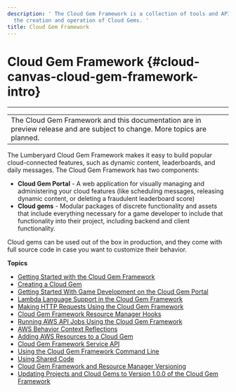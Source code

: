 ```yaml
---
description: ' The Cloud Gem Framework is a collection of tools and APIs that support
  the creation and operation of Cloud Gems. '
title: Cloud Gem Framework
---
```

# Cloud Gem Framework {#cloud-canvas-cloud-gem-framework-intro}


****

|  |
| --- |
| The Cloud Gem Framework and this documentation are in preview release and are subject to change\. More topics are planned\. |

The Lumberyard Cloud Gem Framework makes it easy to build popular cloud\-connected features, such as dynamic content, leaderboards, and daily messages\. The Cloud Gem Framework has two components:
+ **Cloud Gem Portal** - A web application for visually managing and administering your cloud features \(like scheduling messages, releasing dynamic content, or deleting a fraudulent leaderboard score\)
+ **Cloud gems** - Modular packages of discrete functionality and assets that include everything necessary for a game developer to include that functionality into their project, including backend and client functionality\.

 Cloud gems can be used out of the box in production, and they come with full source code in case you want to customize their behavior\.

**Topics**
+ [Getting Started with the Cloud Gem Framework](/docs/userguide/gems/cloud-canvas/cgf-getting-started.md)
+ [Creating a Cloud Gem](/docs/userguide/gems/cloud-canvas/cgf-getting-started-create-gem.md)
+ [Getting Started With Game Development on the Cloud Gem Portal](/docs/userguide/gems/cloud-canvas/cgf-cgp-dev-gs.md)
+ [Lambda Language Support in the Cloud Gem Framework](/docs/userguide/gems/cloud-canvas/cgf-lambda-languages.md)
+ [Making HTTP Requests Using the Cloud Gem Framework](/docs/userguide/gems/cloud-canvas/cgf-http-requests.md)
+ [Cloud Gem Framework Resource Manager Hooks](/docs/userguide/gems/cloud-canvas/framework-ccrm-hooks.md)
+ [Running AWS API Jobs Using the Cloud Gem Framework](/docs/userguide/gems/cloud-canvas/cgf-aws-api-jobs.md)
+ [AWS Behavior Context Reflections](/docs/userguide/gems/cloud-canvas/cgf-aws-behavior-context-reflections.md)
+ [Adding AWS Resources to a Cloud Gem](/docs/userguide/gems/cloud-canvas/cgf-adding-aws-resources.md)
+ [Cloud Gem Framework Service API](/docs/userguide/gems/cloud-canvas/cgf-service-api.md)
+ [Using the Cloud Gem Framework Command Line](/docs/userguide/gems/cloud-canvas/command-line-cgf.md)
+ [Using Shared Code](/docs/userguide/gems/cloud-canvas/cgf-shared-code.md)
+ [Cloud Gem Framework and Resource Manager Versioning](/docs/userguide/gems/cloud-canvas/cgf-rm-versioning.md)
+ [Updating Projects and Cloud Gems to Version 1\.0\.0 of the Cloud Gem Framework](/docs/userguide/gems/cloud-canvas/cgf-updating-projects-gems.md)
